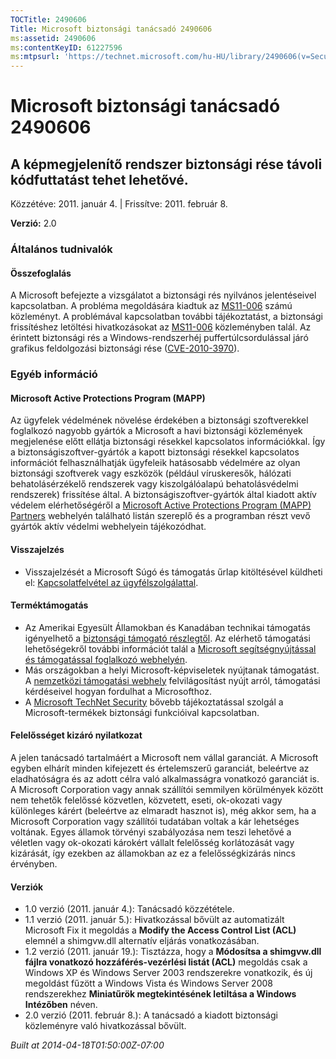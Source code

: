 ```yaml
---
TOCTitle: 2490606
Title: Microsoft biztonsági tanácsadó 2490606
ms:assetid: 2490606
ms:contentKeyID: 61227596
ms:mtpsurl: 'https://technet.microsoft.com/hu-HU/library/2490606(v=Security.10)'
---
```


Microsoft biztonsági tanácsadó 2490606
======================================

A képmegjelenítő rendszer biztonsági rése távoli kódfuttatást tehet lehetővé.
-----------------------------------------------------------------------------

Közzétéve: 2011. január 4. | Frissítve: 2011. február 8.

**Verzió:** 2.0

### Általános tudnivalók

#### Összefoglalás

A Microsoft befejezte a vizsgálatot a biztonsági rés nyilvános jelentéseivel kapcsolatban. A probléma megoldására kiadtuk az [MS11-006](http://go.microsoft.com/fwlink/?linkid=208146) számú közleményt. A problémával kapcsolatban további tájékoztatást, a biztonsági frissítéshez letöltési hivatkozásokat az [MS11-006](http://go.microsoft.com/fwlink/?linkid=208146) közleményben talál. Az érintett biztonsági rés a Windows-rendszerhéj puffertúlcsordulással járó grafikus feldolgozási biztonsági rése ([CVE-2010-3970](http://www.cve.mitre.org/cgi-bin/cvename.cgi?name=cve-2010-3970)).

### Egyéb információ

#### Microsoft Active Protections Program (MAPP)

Az ügyfelek védelmének növelése érdekében a biztonsági szoftverekkel foglalkozó nagyobb gyártók a Microsoft a havi biztonsági közlemények megjelenése előtt ellátja biztonsági résekkel kapcsolatos információkkal. Így a biztonságiszoftver-gyártók a kapott biztonsági résekkel kapcsolatos információt felhasználhatják ügyfeleik hatásosabb védelmére az olyan biztonsági szoftverek vagy eszközök (például víruskeresők, hálózati behatolásérzékelő rendszerek vagy kiszolgálóalapú behatolásvédelmi rendszerek) frissítése által. A biztonságiszoftver-gyártók által kiadott aktív védelem elérhetőségéről a [Microsoft Active Protections Program (MAPP) Partners](http://www.microsoft.com/security/msrc/mapp/partners.mspx) webhelyén található listán szereplő és a programban részt vevő gyártók aktív védelmi webhelyein tájékozódhat.

#### Visszajelzés

-   Visszajelzését a Microsoft Súgó és támogatás űrlap kitöltésével küldheti el: [Kapcsolatfelvétel az ügyfélszolgálattal](https://support.microsoft.com/common/survey.aspx?scid=sw;en;1257&amp;showpage=1&amp;ws=technet&amp;sd=tech).

#### Terméktámogatás

-   Az Amerikai Egyesült Államokban és Kanadában technikai támogatás igényelhető a [biztonsági támogató részlegtől](http://go.microsoft.com/fwlink/?linkid=21131). Az elérhető támogatási lehetőségekről további információt talál a [Microsoft segítségnyújtással és támogatással foglalkozó webhelyén](http://support.microsoft.com/).
-   Más országokban a helyi Microsoft-képviseletek nyújtanak támogatást. A [nemzetközi támogatási webhely](http://go.microsoft.com/fwlink/?linkid=21155) felvilágosítást nyújt arról, támogatási kérdéseivel hogyan fordulhat a Microsofthoz.
-   A [Microsoft TechNet Security](http://go.microsoft.com/fwlink/?linkid=21132) bővebb tájékoztatással szolgál a Microsoft-termékek biztonsági funkcióival kapcsolatban.

#### Felelősséget kizáró nyilatkozat

A jelen tanácsadó tartalmáért a Microsoft nem vállal garanciát. A Microsoft egyben elhárít minden kifejezett és értelemszerű garanciát, beleértve az eladhatóságra és az adott célra való alkalmasságra vonatkozó garanciát is. A Microsoft Corporation vagy annak szállítói semmilyen körülmények között nem tehetők felelőssé közvetlen, közvetett, eseti, ok-okozati vagy különleges kárért (beleértve az elmaradt hasznot is), még akkor sem, ha a Microsoft Corporation vagy szállítói tudatában voltak a kár lehetséges voltának. Egyes államok törvényi szabályozása nem teszi lehetővé a véletlen vagy ok-okozati károkért vállalt felelősség korlátozását vagy kizárását, így ezekben az államokban az ez a felelősségkizárás nincs érvényben.

#### Verziók

-   1.0 verzió (2011. január 4.): Tanácsadó közzététele.
-   1.1 verzió (2011. január 5.): Hivatkozással bővült az automatizált Microsoft Fix it megoldás a **Modify the Access Control List (ACL)** elemnél a shimgvw.dll alternatív eljárás vonatkozásában.
-   1.2 verzió (2011. január 19.): Tisztázza, hogy a **Módosítsa a shimgvw.dll fájlra vonatkozó hozzáférés-vezérlési listát (ACL)** megoldás csak a Windows XP és Windows Server 2003 rendszerekre vonatkozik, és új megoldást fűzött a Windows Vista és Windows Server 2008 rendszerekhez **Miniatűrök megtekintésének letiltása a Windows Intézőben** néven.
-   2.0 verzió (2011. február 8.): A tanácsadó a kiadott biztonsági közleményre való hivatkozással bővült.

*Built at 2014-04-18T01:50:00Z-07:00*
